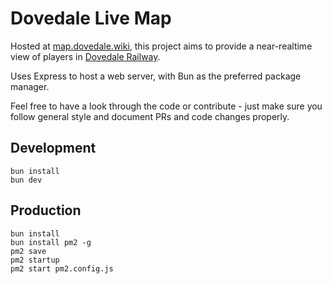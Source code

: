 # Dovedale Live Map

Hosted at [map.dovedale.wiki](https://map.dovedale.wiki), this project aims to provide a near-realtime view of players in [Dovedale Railway](https://play.dovedale.wiki).

Uses Express to host a web server, with Bun as the preferred package manager.

Feel free to have a look through the code or contribute - just make sure you follow general style and document PRs and code changes properly.

## Development

```
bun install
bun dev
```

## Production

```
bun install
bun install pm2 -g
pm2 save
pm2 startup
pm2 start pm2.config.js
```
